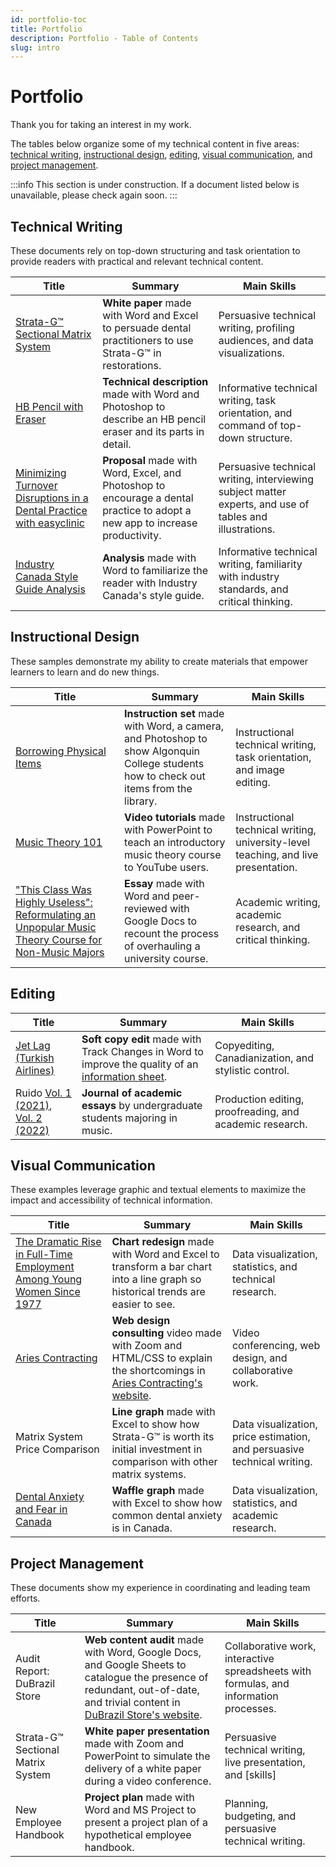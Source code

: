 ```yaml
---
id: portfolio-toc
title: Portfolio
description: Portfolio - Table of Contents
slug: intro
---
```


# Portfolio

Thank you for taking an interest in my work.

The tables below organize some of my technical content in five areas: [technical writing](#technical-writing), [instructional design](#instructional-design), [editing](#editing), [visual communication](#visual-communication), and [project management](#project-management).

:::info
This section is under construction. If a document listed below is unavailable, please check again soon.
:::

## Technical Writing

These documents rely on top-down structuring and task orientation to provide readers with practical and relevant technical content.

| Title | Summary | Main Skills |
|-------|---------|-------------|
| [Strata-G&trade; Sectional Matrix System](./technical-writing/strata-g-matrix-system) | **White paper** made with Word and Excel to persuade dental practitioners to use Strata-G&trade; in restorations. | Persuasive technical writing, profiling audiences, and data visualizations. |
| [HB Pencil with Eraser](./technical-writing/hb-pencil-with-eraser) | **Technical description** made with Word and Photoshop to describe an HB pencil eraser and its parts in detail. | Informative technical writing, task orientation, and command of top-down structure. |  
| [Minimizing Turnover Disruptions in a Dental Practice with easyclinic](./technical-writing/minimizing-turnover-disruptions) | **Proposal** made with Word, Excel, and Photoshop to encourage a dental practice to adopt a new app to increase productivity. | Persuasive technical writing, interviewing subject matter experts, and use of tables and illustrations. |
| [Industry Canada Style Guide Analysis](./technical-writing/industry-canada-style-analysis) | **Analysis** made with Word to familiarize the reader with Industry Canada's style guide. | Informative technical writing, familiarity with industry standards, and critical thinking. |  

## Instructional Design

These samples demonstrate my ability to create materials that empower learners to learn and do new things.

| Title | Summary | Main Skills |
|-------|---------|-------------|
| [Borrowing Physical Items](./instructional-design/borrowing-physical-items) | **Instruction set** made with Word, a camera, and Photoshop to show Algonquin College students how to check out items from the library. | Instructional technical writing, task orientation, and image editing. |
| [Music Theory 101](https://www.youtube.com/@musictheory1017/videos) | **Video tutorials** made with PowerPoint to teach an introductory music theory course to YouTube users. | Instructional technical writing, university-level teaching, and live presentation. |  
| ["This Class Was Highly Useless": Reformulating an Unpopular Music Theory Course for Non-Music Majors](https://ojs.library.osu.edu/index.php/engagingstudents/article/view/7694/6331) | **Essay** made with Word and peer-reviewed with Google Docs to recount the process of overhauling a university course. | Academic writing, academic research, and critical thinking. |  

## Editing

| Title | Summary | Main Skills |
|-------|---------|-------------|
| [Jet Lag (Turkish Airlines)](./editing/jet-lag-edit) | **Soft copy edit** made with Track Changes in Word to improve the quality of an [information sheet](https://web.archive.org/web/20160521012916/http:/www.turkishairlines.com/en-int/travel-information/frequently-asked-questions/flight-and-health/other-situations). | Copyediting, Canadianization, and stylistic control. |
| Ruido [Vol. 1 (2021)](https://www.academia.edu/81092863/Ruido_Revista_de_ensayos_musicales_vol_1_), [Vol. 2 (2022)](https://www.academia.edu/86200138/Ruido_Revista_de_ensayos_musicales_vol_2_) | **Journal of academic essays** by undergraduate students majoring in music. | Production editing, proofreading, and academic research. | 


## Visual Communication

These examples leverage graphic and textual elements to maximize the impact and accessibility of technical information.

| Title | Summary | Main Skills |
|-------|---------|-------------|
| [The Dramatic Rise in Full-Time Employment Among Young Women Since 1977](./visual-communication/rise-in-female-employment) | **Chart redesign** made with Word and Excel to transform a bar chart into a line graph so historical trends are easier to see. | Data visualization, statistics, and technical research. |   
| [Aries Contracting](https://www.youtube.com/watch?v=hxfuE5T9-hQ) | **Web design consulting** video made with Zoom and HTML/CSS to explain the shortcomings in [Aries Contracting's website](https://www.ariescontracting.com/). | Video conferencing, web design, and collaborative work. |  
| Matrix System Price Comparison | **Line graph** made with Excel to show how Strata-G&trade; is worth its initial investment in comparison with other matrix systems. | Data visualization, price estimation, and persuasive technical writing. | 
| [Dental Anxiety and Fear in Canada](./visual-communication/dental-anxiety-and-fear-in-canada) | **Waffle graph** made with Excel to show how common dental anxiety is in Canada. | Data visualization, statistics, and academic research. | 


## Project Management

These documents show my experience in coordinating and leading team efforts. 

| Title | Summary | Main Skills |
|-------|---------|-------------|
| Audit Report: DuBrazil Store | **Web content audit** made with Word, Google Docs, and Google Sheets to catalogue the presence of redundant, out-of-date, and trivial content in [DuBrazil Store's website](https://www.dubrazilstore.com/en). | Collaborative work, interactive spreadsheets with formulas, and information processes. |   
| Strata-G&trade; Sectional Matrix System | **White paper presentation** made with Zoom and PowerPoint to simulate the delivery of a white paper during a video conference. | Persuasive technical writing, live presentation, and [skills] |  
| New Employee Handbook | **Project plan** made with Word and MS Project to present a project plan of a hypothetical employee handbook. | Planning, budgeting, and persuasive technical writing. |
